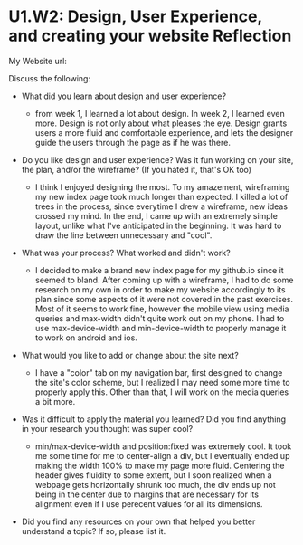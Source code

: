 # U1.W2: Design, User Experience, and creating your website Reflection

My Website url: <!-- Website URL here (remove comment) -->

Discuss the following:
* What did you learn about design and user experience? 

	*	from week 1, I learned a lot about design. In week 2, I learned even more. Design is not only about what pleases the eye. Design grants users a more fluid and comfortable experience, and lets the designer guide the users through the page as if he was there. 

* Do you like design and user experience? Was it fun working on your site, the plan, and/or the wireframe? (If you hated it, that's OK too)

	*	I think I enjoyed designing the most. To my amazement, wireframing my new index page took much longer than expected. I killed a lot of trees in the process, since everytime I drew a wireframe, new ideas crossed my mind. In the end, I came up with an extremely simple layout, unlike what I've anticipated in the beginning. It was hard to draw the line between unnecessary and "cool".

* What was your process? What worked and didn't work?

	*	I decided to make a brand new index page for my github.io since it seemed to bland. After coming up with a wireframe, I had to do some research on my own in order to make my website accordingly to its plan since some aspects of it were not covered in the past exercises. Most of it seems to work fine, however the mobile view using media queries and max-width didn't quite work out on my phone. I had to use max-device-width and min-device-width to properly manage it to work on android and ios. 

* What would you like to add or change about the site next?

	*	I have a "color" tab on my navigation bar, first designed to change the site's color scheme, but I realized I may need some more time to properly apply this. Other than that, I will work on the media queries a bit more. 

* Was it difficult to apply the material you learned? Did you find anything in your research you thought was super cool?

	*	min/max-device-width and position:fixed was extremely cool. It took me some time for me to center-align a div, but I eventually ended up making the width 100% to make my page more fluid. Centering the header gives fluidity to some extent, but I soon realized when a webpage gets horizontally shrunk too much, the div ends up not being in the center due to margins that are necessary for its alignment even if I use perecent values for all its dimensions.
	 
* Did you find any resources on your own that helped you better understand a topic? If so, please list it.

